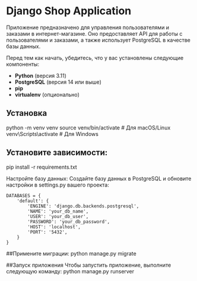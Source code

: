 # Django Shop Application

Приложение предназначено для управления пользователями и заказами в интернет-магазине. Оно предоставляет API для работы с пользователями и заказами, а также использует PostgreSQL в качестве базы данных.


Перед тем как начать, убедитесь, что у вас установлены следующие компоненты:

- **Python** (версия 3.11)
- **PostgreSQL** (версия 14 или выше)
- **pip** 
- **virtualenv** (опционально)

## Установка

python -m venv venv
source venv/bin/activate  # Для macOS/Linux
venv\Scripts\activate     # Для Windows

## Установите зависимости:
pip install -r requirements.txt

Настройте базу данных:
Создайте базу данных в PostgreSQL и обновите настройки в settings.py вашего проекта:

    DATABASES = {
        'default': {
            'ENGINE': 'django.db.backends.postgresql',
            'NAME': 'your_db_name',
            'USER': 'your_db_user',
            'PASSWORD': 'your_db_password',
            'HOST': 'localhost',
            'PORT': '5432',
        }
    }

##Примените миграции:
python manage.py migrate

##Запуск приложения
Чтобы запустить приложение, выполните следующую команду:
python manage.py runserver




